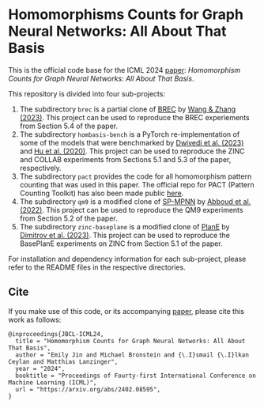 # Homomorphisms Counts for Graph Neural Networks: All About That Basis

This is the official code base for the ICML 2024 [paper](https://arxiv.org/abs/2402.08595): *Homomorphism Counts for Graph Neural Networks: All About That Basis*.

This repository is divided into four sub-projects:
1. The subdirectory `brec` is a partial clone of [BREC](https://github.com/GraphPKU/BREC/tree/966b5ed5c27bf6372ea081f90ef8c8b2a3342ebc) by [Wang & Zhang (2023)](https://arxiv.org/abs/2304.07702). This project can be used to reproduce the BREC experiements from Section 5.4 of the paper. 
2. The subdirectory `hombasis-bench` is a PyTorch re-implementation of some of the models that were benchmarked by [Dwivedi et al. (2023)](https://arxiv.org/abs/2003.00982) and [Hu et al. (2020)](https://arxiv.org/abs/2005.00687). This project can be used to reproduce the ZINC and COLLAB experiments from Sections 5.1 and 5.3 of the paper, respectively. 
3. The subdirectory `pact` provides the code for all homomorphism pattern counting that was used in this paper. The official repo for PACT (Pattern Counting Toolkit) has also been made public [here](https://github.com/dbai-tuw/pact).
4. The subdirectory `qm9` is a modified clone of [SP-MPNN](https://github.com/radoslav11/SP-MPNN/tree/main) by [Abboud et al. (2022)](https://arxiv.org/abs/2206.01003). This project can be used to reproduce the QM9 experiments from Section 5.2 of the paper.
5. The subdirectory `zinc-baseplane` is a modified clone of [PlanE](https://github.com/ZZYSonny/PlanE/tree/ce2561bfae46248c3260ac91b4a59be5d0d1c9a1) by [Dimitrov et al. (2023)](https://arxiv.org/abs/2307.01180). This project can be used to reproduce the BasePlanE experiments on ZINC from Section 5.1 of the paper.

For installation and dependency information for each sub-project, please refer to the README files in the respective directories.

## Cite
If you make use of this code, or its accompanying [paper](https://arxiv.org/abs/2402.08595), please cite this work as follows:
```
@inproceedings{JBCL-ICML24,
  title = "Homomorphism Counts for Graph Neural Networks: All About That Basis",
  author = "Emily Jin and Michael Bronstein and {\.I}smail {\.I}lkan Ceylan and Matthias Lanzinger",
  year = "2024",
  booktitle = "Proceedings of Fourty-first International Conference on Machine Learning (ICML)",
  url = "https://arxiv.org/abs/2402.08595",
}
```
